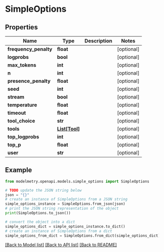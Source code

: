 # SimpleOptions


## Properties

Name | Type | Description | Notes
------------ | ------------- | ------------- | -------------
**frequency_penalty** | **float** |  | [optional] 
**logprobs** | **bool** |  | [optional] 
**max_tokens** | **int** |  | [optional] 
**n** | **int** |  | [optional] 
**presence_penalty** | **float** |  | [optional] 
**seed** | **int** |  | [optional] 
**stream** | **bool** |  | [optional] 
**temperature** | **float** |  | [optional] 
**timeout** | **float** |  | [optional] 
**tool_choice** | **str** |  | [optional] 
**tools** | [**List[Tool]**](Tool.md) |  | [optional] 
**top_logprobs** | **int** |  | [optional] 
**top_p** | **float** |  | [optional] 
**user** | **str** |  | [optional] 

## Example

```python
from modelmetry.openapi.models.simple_options import SimpleOptions

# TODO update the JSON string below
json = "{}"
# create an instance of SimpleOptions from a JSON string
simple_options_instance = SimpleOptions.from_json(json)
# print the JSON string representation of the object
print(SimpleOptions.to_json())

# convert the object into a dict
simple_options_dict = simple_options_instance.to_dict()
# create an instance of SimpleOptions from a dict
simple_options_from_dict = SimpleOptions.from_dict(simple_options_dict)
```
[[Back to Model list]](../README.md#documentation-for-models) [[Back to API list]](../README.md#documentation-for-api-endpoints) [[Back to README]](../README.md)


